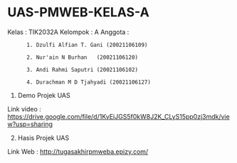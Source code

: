 # UAS-PMWEB-KELAS-A

Kelas			: TIK2032A
Kelompok		: A
Anggota		  : 

          1. Dzulfi Alfian T. Gani (20021106109)
          
          2. Nur'ain N Burhan	(20021106120)
          
          3. Andi Rahmi Saputri (20021106102)
          
          4. Durachman M D Tjahyadi (20021106127)

1. Demo Projek UAS

Link video : https://drive.google.com/file/d/1KvEiJGS5f0kW8J2K_CLyS15pp0zj3mdk/view?usp=sharing

2. Hasis Projek UAS

Link Web : http://tugasakhirpmweba.epizy.com/
